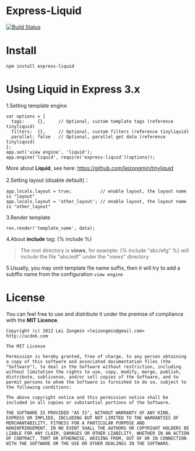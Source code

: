 Express-Liquid
==============

[![Build Status](https://secure.travis-ci.org/leizongmin/express-liquid.png?branch=master)](http://travis-ci.org/leizongmin/express-liquid)



Install
==============

    npm install express-liquid



Using Liquid in Express 3.x
=================

1.Setting template engine

    var options = {
      tags:     {},     // Optional, custom template tags (reference tinyliquid)
      filters:  {},     // Optional, custom filters (reference tinyliquid)
      parallel: false   // Optional, parallel get data (reference tinyliquid)
    };
    app.set('view engine', 'liquid');
    app.engine('liquid', require('express-liquid')(options));

More about **Liquid**, see here: https://github.com/leizongmin/tinyliquid

2.Setting layout (disable default)：

    app.locals.layout = true;           // enable layout, the layout name is "layout"
    app.locals.layout = 'other_layout'; // enable layout, the layout name is "other_layout"

3.Render template

    res.render('template_name', data);

4.About **include** tag: {% include %}
> The root directory is **views**, for example: {% include "abc/efg" %} will include the file "abc/edf" under the "views" directory

5.Usually, you may omit template file name suffix, then it will try to add a subffix name from the configuration `view engine`


License
===============

You can feel free to use and distribute it under the premise of compliance with the **MIT Licence**.

    Copyright (c) 2012 Lei Zongmin <leizongmin@gmail.com>
    http://ucdok.com
    
    The MIT License
    
    Permission is hereby granted, free of charge, to any person obtaining
    a copy of this software and associated documentation files (the
    "Software"), to deal in the Software without restriction, including
    without limitation the rights to use, copy, modify, merge, publish,
    distribute, sublicense, and/or sell copies of the Software, and to
    permit persons to whom the Software is furnished to do so, subject to
    the following conditions:
    
    The above copyright notice and this permission notice shall be
    included in all copies or substantial portions of the Software.
    
    THE SOFTWARE IS PROVIDED "AS IS", WITHOUT WARRANTY OF ANY KIND,
    EXPRESS OR IMPLIED, INCLUDING BUT NOT LIMITED TO THE WARRANTIES OF
    MERCHANTABILITY, FITNESS FOR A PARTICULAR PURPOSE AND
    NONINFRINGEMENT. IN NO EVENT SHALL THE AUTHORS OR COPYRIGHT HOLDERS BE
    LIABLE FOR ANY CLAIM, DAMAGES OR OTHER LIABILITY, WHETHER IN AN ACTION
    OF CONTRACT, TORT OR OTHERWISE, ARISING FROM, OUT OF OR IN CONNECTION
    WITH THE SOFTWARE OR THE USE OR OTHER DEALINGS IN THE SOFTWARE.
